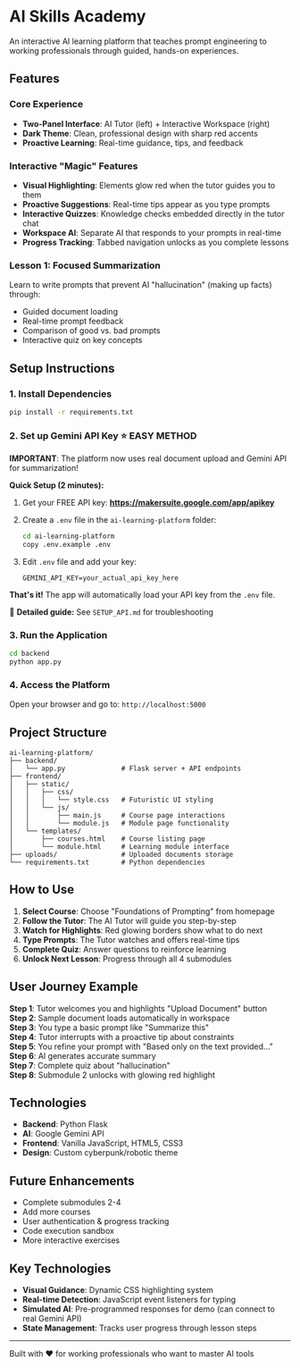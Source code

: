 # AI Skills Academy 

An interactive AI learning platform that teaches prompt engineering to working professionals through guided, hands-on experiences.

## Features

###  Core Experience
- **Two-Panel Interface**: AI Tutor (left) + Interactive Workspace (right)
- **Dark Theme**: Clean, professional design with sharp red accents
- **Proactive Learning**: Real-time guidance, tips, and feedback

###  Interactive "Magic" Features
- **Visual Highlighting**: Elements glow red when the tutor guides you to them
- **Proactive Suggestions**: Real-time tips appear as you type prompts
- **Interactive Quizzes**: Knowledge checks embedded directly in the tutor chat
- **Workspace AI**: Separate AI that responds to your prompts in real-time
- **Progress Tracking**: Tabbed navigation unlocks as you complete lessons

###  Lesson 1: Focused Summarization
Learn to write prompts that prevent AI "hallucination" (making up facts) through:
- Guided document loading
- Real-time prompt feedback
- Comparison of good vs. bad prompts
- Interactive quiz on key concepts

## Setup Instructions

### 1. Install Dependencies

```bash
pip install -r requirements.txt
```

### 2. Set up Gemini API Key ⭐ EASY METHOD

**IMPORTANT**: The platform now uses real document upload and Gemini API for summarization!

**Quick Setup (2 minutes):**

1. Get your FREE API key: **https://makersuite.google.com/app/apikey**

2. Create a `.env` file in the `ai-learning-platform` folder:
   ```bash
   cd ai-learning-platform
   copy .env.example .env
   ```

3. Edit `.env` file and add your key:
   ```
   GEMINI_API_KEY=your_actual_api_key_here
   ```

**That's it!** The app will automatically load your API key from the `.env` file.

📖 **Detailed guide:** See `SETUP_API.md` for troubleshooting

### 3. Run the Application

```bash
cd backend
python app.py
```

### 4. Access the Platform

Open your browser and go to: `http://localhost:5000`

## Project Structure

```
ai-learning-platform/
├── backend/
│   └── app.py              # Flask server + API endpoints
├── frontend/
│   ├── static/
│   │   ├── css/
│   │   │   └── style.css   # Futuristic UI styling
│   │   └── js/
│   │       ├── main.js     # Course page interactions
│   │       └── module.js   # Module page functionality
│   └── templates/
│       ├── courses.html    # Course listing page
│       └── module.html     # Learning module interface
├── uploads/                # Uploaded documents storage
└── requirements.txt        # Python dependencies
```

## How to Use

1. **Select Course**: Choose "Foundations of Prompting" from homepage
2. **Follow the Tutor**: The AI Tutor will guide you step-by-step
3. **Watch for Highlights**: Red glowing borders show what to do next
4. **Type Prompts**: The Tutor watches and offers real-time tips
5. **Complete Quiz**: Answer questions to reinforce learning
6. **Unlock Next Lesson**: Progress through all 4 submodules

## User Journey Example

**Step 1**: Tutor welcomes you and highlights "Upload Document" button  
**Step 2**: Sample document loads automatically in workspace  
**Step 3**: You type a basic prompt like "Summarize this"  
**Step 4**: Tutor interrupts with a proactive tip about constraints  
**Step 5**: You refine your prompt with "Based only on the text provided..."  
**Step 6**: AI generates accurate summary  
**Step 7**: Complete quiz about "hallucination"  
**Step 8**: Submodule 2 unlocks with glowing red highlight

## Technologies

- **Backend**: Python Flask
- **AI**: Google Gemini API
- **Frontend**: Vanilla JavaScript, HTML5, CSS3
- **Design**: Custom cyberpunk/robotic theme

## Future Enhancements

- Complete submodules 2-4
- Add more courses
- User authentication & progress tracking
- Code execution sandbox
- More interactive exercises

## Key Technologies

- **Visual Guidance**: Dynamic CSS highlighting system
- **Real-time Detection**: JavaScript event listeners for typing
- **Simulated AI**: Pre-programmed responses for demo (can connect to real Gemini API)
- **State Management**: Tracks user progress through lesson steps

---

Built with ❤️ for working professionals who want to master AI tools
